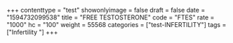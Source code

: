 +++
contenttype = "test"
showonlyimage = false
draft = false
date = "1594732099538"
title = "FREE TESTOSTERONE"
code = "FTES"
rate = "1000"
hc = "100"
weight = 55568
categories = ["test-INFERTILITY"]
tags = ["Infertility "]
+++

